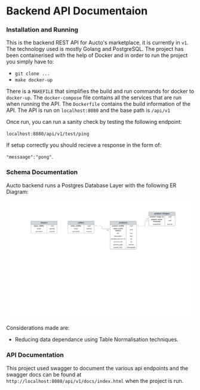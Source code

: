 # Backend API Documentaion

### Installation and Running
This is the backend REST API for Aucto's marketplace, it is currently in `v1`. The technology used is mostly Golang and PostgreSQL. The project has been containerised with the help of Docker and in order to run the project you simply have to:

- `git clone ...`
- `make docker-up`

There is a `MAKEFILE` that simplifies the build and run commands for docker to `docker-up`. The `docker-compose` file contains all the services that are run when running the API. The `Dockerfile` contains the build information of the API. The API is run on `localhost:8080` and the base path is `/api/v1`

Once run, you can run a sanity check by testing the following endpoint:

 `localhost:8080/api/v1/test/ping` 
 
 If setup correctly you should recieve a response in the form of:
 
  `"messaage":"pong"`.

### Schema Documentation

Aucto backend runs a Postgres Database Layer with the following ER Diagram: 

![image info](/docs/Aucto%20DB%20ER%20Diagram.png)

Considerations made are:
- Reducing data dependance using Table Normalisation techniques.

### API Documentation

This project used swagger to document the various api endpoints and the swagger docs can be found at `http://localhost:8080/api/v1/docs/index.html` when the project is run.

